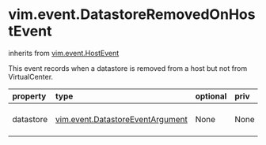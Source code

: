 vim.event.DatastoreRemovedOnHostEvent
=====================================
inherits from [vim.event.HostEvent](docs/vim.event.HostEvent.md)


This event records when a datastore is removed from a host   but not from VirtualCenter.

| property | type | optional | priv | desc |
|:---------|:-----|:---------|:-----|:-----|
| datastore | [vim.event.DatastoreEventArgument](vim.event.DatastoreEventArgument.md "vim.event.DatastoreEventArgument") | None | None | The associated datastore. |


